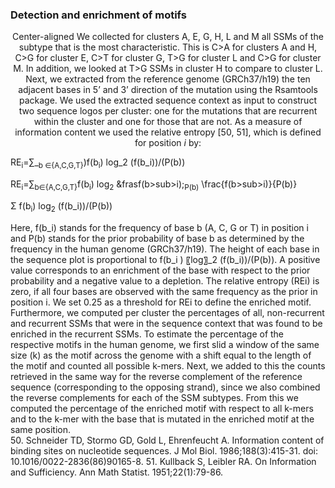 <H3>Detection and enrichment of motifs</H3>

<p style="text-align: center;">Center-aligned
We collected for clusters A, E, G, H, L and M all SSMs of the subtype that is the most characteristic. This is C>A for clusters A and H, C>G for cluster E, C>T for cluster G, T>G for cluster L and C>G for cluster M. In addition, we looked at T>G SSMs in cluster H to compare to cluster L. Next, we extracted from the reference genome (GRCh37/h19) the ten adjacent bases in 5’ and 3’ direction of the mutation using the Rsamtools package. We used the extracted sequence context as input to construct two sequence logos per cluster: one for the mutations that are recurrent within the cluster and one for those that are not. As a measure of information content we used the relative entropy [50, 51], which is defined for position <em>i</em> by:</p>

RE<sub>i</sub>=∑_<sub>b ∈{A,C,G,T}</sub>)f(b<sub>i</sub>) log_2  (f(b_i))/(P(b))

RE<sub>i</sub>=∑<sub>b∈{A,C,G,T}</sub>f(b<sub>i</sub>) log<sub>2</sub> &frasf(b>sub>i</sub>);<sub>P(b)</sub>
\frac{f(b>sub>i</sub>)}{P(b)}

<p>
    <span>&Sigma;</span>
    f(b<sub>i</sub>) log<sub>2</sub>  (f(b_i))/(P(b))
</p>

Here, f(b_i) stands for the frequency of base b (A, C, G or T) in position i and P(b) stands for the prior probability of base b as determined by the frequency in the human genome (GRCh37/h19). The height of each base in the sequence plot is proportional to f(b_i ) 〖log〗_2  (f(b_i))/(P(b)). A positive value corresponds to an enrichment of the base with respect to the prior probability and a negative value to a depletion. The relative entropy (REi) is zero, if all four bases are observed with the same frequency as the prior in position i. We set 0.25 as a threshold for REi to define the enriched motif. Furthermore, we computed per cluster the percentages of all, non-recurrent and recurrent SSMs that were in the sequence context that was found to be enriched in the recurrent SSMs. To estimate the percentage of the respective motifs in the human genome, we first slid a window of the same size (k) as the motif across the genome with a shift equal to the length of the motif and counted all possible k-mers. Next, we added to this the counts retrieved in the same way for the reverse complement of the reference sequence (corresponding to the opposing strand), since we also combined the reverse complements for each of the SSM subtypes. From this we computed the percentage of the enriched motif with respect to all k-mers and to the k-mer with the base that is mutated in the enriched motif at the same position.
<br>
50.	Schneider TD, Stormo GD, Gold L, Ehrenfeucht A. Information content of binding sites on nucleotide sequences. J Mol Biol. 1986;188(3):415-31. doi: 10.1016/0022-2836(86)90165-8.
51.	Kullback S, Leibler RA. On Information and Sufficiency. Ann Math Statist. 1951;22(1):79-86.
